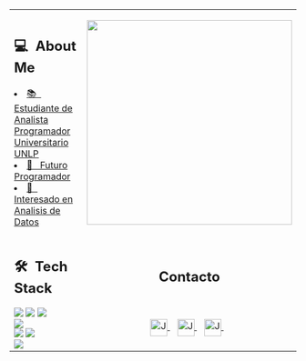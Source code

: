 <table>
  <tr>
    <td>
      <h2> 💻 &nbsp;About Me </h2>
       <u>
        <li>📚 &nbsp; Estudiante de Analista Programador Universitario <a href="https://www.info.unlp.edu.ar">UNLP</a></li>
        <li>👀 &nbsp; Futuro Programador </li>
        <li>🤔 &nbsp; Interesado en Analisis de Datos </li>
       </u>
    </td>
    <td>
     <p align="center">
        <img height="360em" src="https://github.com/Taabannn/Taabannn/blob/main/images/java-python-developer.png"/>
     </p>
    </td>
  </tr>
  <tr>
   <td>
     <h2> 🛠 &nbsp;Tech Stack</h2>
     <img src="https://img.shields.io/badge/-C-05122A?style=flat&logo=C"/>
     <img src="https://img.shields.io/badge/-Java-05122A?style=flat&logo=java"/>
     <img src="https://img.shields.io/badge/-Python-05122A?style=flat&logo=python"/>
     <br>
     <img src="https://img.shields.io/badge/-Github-05122A?style=flat&logo=github"/>
     <br>
     <img src="https://img.shields.io/badge/-MySql-05122A?style=flat&logo=mysql"/>
     <img src="https://img.shields.io/badge/-SQLite-05122A?style=flat&logo=sqlite"/>
     <br>
     <img src="https://img.shields.io/badge/-Visual%20Studio%20Code-05122A?style=flat&logo=visual-studio-code&logoColor=007ACC"/>
   </td>
   <td>
    <div align="center">
      <h2><b>Contacto</b></h2>
      <br>
      <br>
      <a href="https://www.instagram.com/jeromassaro/" target="_blank">
      <img align="center" alt="Jeronimo Massaro| Instagram" width="30em" src="https://img.icons8.com/ios-glyphs/50/000000/instagram-new.png" />
      </a> &nbsp;&nbsp;
      <a href="jero.massaro2001@gmail.com" >
      <img align="center" alt="Jeronimo Massaro | Gmail" width="30em" src="https://img.icons8.com/ios-glyphs/50/000000/gmail.png" />
      </a> &nbsp;&nbsp;
      <a href="https://www.linkedin.com/in/jeronimo-massaro-6094b3263/" >
      <img align="center" alt="Jeronimo Massaro | LinkedIn" width="30em" src="https://img.icons8.com/ios-glyphs/50/000000/linkedin.png" />
      </a> &nbsp;&nbsp;
      <br>
    </div>
   </td>
  </tr>
</table>
